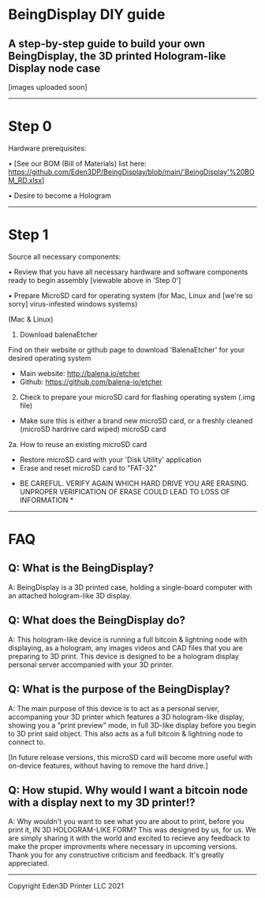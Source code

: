 # BeingDisplay DIY guide
A step-by-step guide to build your own BeingDisplay, the 3D printed Hologram-like Display node case
------
[images uploaded soon]

------
# Step 0
Hardware prerequisites:

• [See our BOM (Bill of Materials) list here: https://github.com/Eden3DP/BeingDisplay/blob/main/'BeingDisplay'%20BOM_RD.xlsx]

• Desire to become a Hologram

------
# Step 1
Source all necessary components:

• Review that you have all necessary hardware and software components ready to begin assembly [viewable above in 'Step 0']

• Prepare MicroSD card for operating system (for Mac, Linux and [we're so sorry] virus-infested windows systems)

(Mac & Linux)

1. Download balenaEtcher

Find on their website or github page to download 'BalenaEtcher' for your desired operating system

- Main website: http://balena.io/etcher
- Github: https://github.com/balena-io/etcher

2. Check to prepare your microSD card for flashing operating system (.img file) 

- Make sure this is either a brand new microSD card, or a freshly cleaned (microSD hardrive card wiped) microSD card

2a. How to reuse an existing microSD card

- Restore microSD card with your 'Disk Utility' application
- Erase and reset microSD card to "FAT-32"
* BE CAREFUL. VERIFY AGAIN WHICH HARD DRIVE YOU ARE ERASING. UNPROPER VERIFICATION OF ERASE COULD LEAD TO LOSS OF INFORMATION *





-----------------------------------------------
# FAQ
Q: What is the BeingDisplay?
---
A: BeingDisplay is a 3D printed case, holding a single-board computer with an attached hologram-like 3D display.

Q: What does the BeingDisplay do?
---
A: This hologram-like device is running a full bitcoin & lightning node with displaying, as a hologram, any images videos and CAD files that you are preparing to 3D print. This device is designed to be a hologram display personal server accompanied with your 3D printer.

Q: What is the purpose of the BeingDisplay?
---
A: The main purpose of this device is to act as a personal server, accompaning your 3D printer which features a 3D hologram-like display, showing you a "print preview" mode, in full 3D-like display before you begin to 3D print said object. This also acts as a full bitcoin & lightning node to connect to. 

[In future release versions, this microSD card will become more useful with on-device features, without having to remove the hard drive.]

Q: How stupid. Why would I want a bitcoin node with a display next to my 3D printer!?
---
A: Why wouldn't you want to see what you are about to print, before you print it, IN 3D HOLOGRAM-LIKE FORM? This was designed by us, for us. We are simply sharing it with the world and excited to recieve any feedback to make the proper improvments where necessary in upcoming versions.  Thank you for any constructive criticism and feedback. It's greatly appreciated. 



---------------------------------------------------------





Copyright Eden3D Printer LLC 2021

